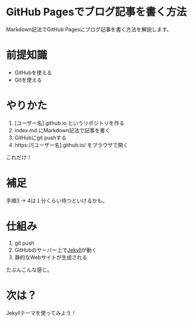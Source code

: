 # GitHub Pagesでブログ記事を書く方法
Markdown記法でGitHub Pagesにブログ記事を書く方法を解説します。

# 前提知識
- GitHubを使える
- Gitを使える

# やりかた
1. [ユーザー名].github.io というリポジトリを作る
2. index.md にMarkdown記法で記事を書く
3. GitHubにgit pushする
4. https://[ユーザー名].github.io/ をブラウザで開く

これだけ！

# 補足
手順3 -> 4は１分くらい待つといけるかも。

# 仕組み
1. git push
2. GitHubのサーバー上で[Jekyll](https://jekyllrb.com/)が動く
3. 静的なWebサイトが生成される

たぶんこんな感じ。

# 次は？
Jekyllテーマを使ってみよう！
